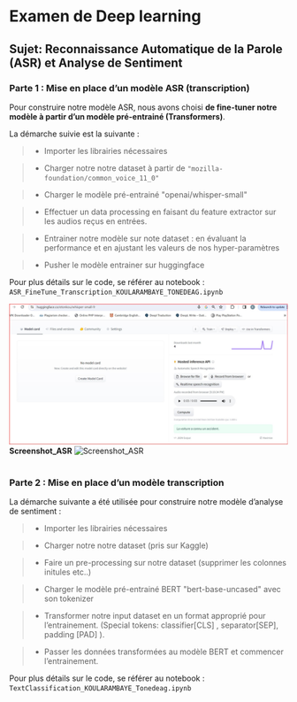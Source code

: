 
# **Examen de Deep learning**

## **Sujet: Reconnaissance Automatique de la Parole (ASR) et Analyse de Sentiment**

### **Parte 1 : Mise en place d’un modèle ASR (transcription)**

Pour construire notre modèle ASR, nous avons choisi **de fine-tuner notre modèle à partir d’un modèle pré-entrainé (Transformers)**.

La démarche suivie est la suivante :

>- Importer les librairies nécessaires

>- Charger notre notre dataset  à partir de `"mozilla-foundation/common_voice_11_0"`

>- Charger le modèle pré-entrainé "openai/whisper-small"

> - Effectuer un data processing en faisant du feature extractor sur les audios reçus en entrées.

> - Entrainer notre modèle sur note dataset : en évaluant la performance et en ajustant les valeurs de nos hyper-paramètres

> - Pusher le modèle entrainer sur huggingface

Pour plus détails sur le code, se référer au notebook :
`ASR_FineTune_Transcription_KOULARAMBAYE_TONEDEAG.ipynb`

![Screenshot_ASR.jpg](https://github.com/etonkou/exam_deepl2/blob/main/Screenshot_ASR.jpg)
**Screenshot_ASR**
![Screenshot_ASR](https://github.com/etonkou/exam_deepl2/assets/85410307/34cdcbf1-8bea-4626-83da-8061199eb12d)

#

### **Parte 2 : Mise en place d’un modèle transcription**

La démarche suivante a été utilisée pour construire notre modèle d’analyse de sentiment :

> - Importer les librairies nécessaires

> - Charger notre notre dataset (pris sur Kaggle)

> - Faire un pre-processing sur notre dataset (supprimer les colonnes initules etc..)

> - Charger le modèle pré-entrainé BERT "bert-base-uncased" avec son tokenizer

> - Transformer notre input dataset en un format approprié pour l’entrainement. (Special tokens: classifier[CLS] , separator[SEP], padding [PAD] ).

> - Passer les données transformées au modèle BERT et commencer l’entrainement.

Pour plus détails sur le code, se référer au notebook : `TextClassification_KOULARAMBAYE_Tonedeag.ipynb`
